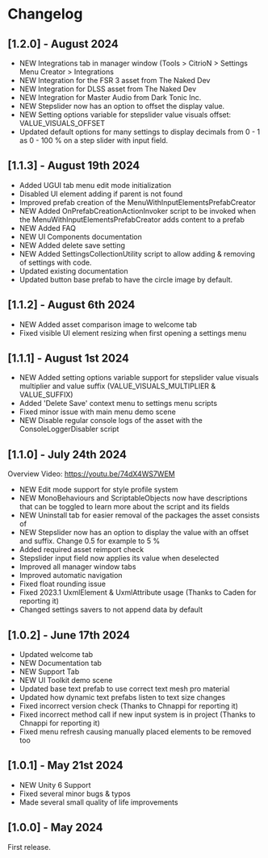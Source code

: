 # Changelog

## [1.2.0] - August 2024
- NEW Integrations tab in manager window (Tools > CitrioN > Settings Menu Creator > Integrations
- NEW Integration for the FSR 3 asset from The Naked Dev
- NEW Integration for DLSS asset from The Naked Dev
- NEW Integration for Master Audio from Dark Tonic Inc. 
- NEW Stepslider now has an option to offset the display value.
- NEW Setting options variable for stepslider value visuals offset: VALUE_VISUALS_OFFSET
- Updated default options for many settings to display decimals from 0 - 1 as 0 - 100 % on a step slider with input field.

## [1.1.3] - August 19th 2024
- Added UGUI tab menu edit mode initialization
- Disabled UI element adding if parent is not found
- Improved prefab creation of the MenuWithInputElementsPrefabCreator
- NEW Added OnPrefabCreationActionInvoker script to be invoked when the MenuWithInputElementsPrefabCreator adds content to a prefab
- NEW Added FAQ
- NEW UI Components documentation
- NEW Added delete save setting
- NEW Added SettingsCollectionUtility script to allow adding & removing of settings with code.
- Updated existing documentation
- Updated button base prefab to have the circle image by default.

## [1.1.2] - August 6th 2024
- NEW Added asset comparison image to welcome tab
- Fixed visible UI element resizing when first opening a settings menu

## [1.1.1] - August 1st 2024
- NEW Added setting options variable support for stepslider value visuals multiplier and value suffix (VALUE_VISUALS_MULTIPLIER & VALUE_SUFFIX)
- Added 'Delete Save' context menu to settings menu scripts
- Fixed minor issue with main menu demo scene
- NEW Disable regular console logs of the asset with the ConsoleLoggerDisabler script

## [1.1.0] - July 24th 2024
Overview Video: https://youtu.be/74dX4WS7WEM
- NEW Edit mode support for style profile system
- NEW MonoBehaviours and ScriptableObjects now have descriptions that can be toggled to learn more about the script and its fields
- NEW Uninstall tab for easier removal of the packages the asset consists of
- NEW Stepslider now has an option to display the value with an offset and suffix. Change 0.5 for example to 5 %
- Added required asset reimport check
- Stepslider input field now applies its value when deselected
- Improved all manager window tabs
- Improved automatic navigation
- Fixed float rounding issue
- Fixed 2023.1 UxmlElement & UxmlAttribute usage (Thanks to Caden for reporting it)
- Changed settings savers to not append data by default

## [1.0.2] - June 17th 2024
- Updated welcome tab
- NEW Documentation tab
- NEW Support Tab
- NEW UI Toolkit demo scene
- Updated base text prefab to use correct text mesh pro material
- Updated how dynamic text prefabs listen to text size changes
- Fixed incorrect version check (Thanks to Chnappi for reporting it)
- Fixed incorrect method call if new input system is in project (Thanks to Chnappi for reporting it)
- Fixed menu refresh causing manually placed elements to be removed too

## [1.0.1] - May 21st 2024
- NEW Unity 6 Support
- Fixed several minor bugs & typos
- Made several small quality of life improvements

## [1.0.0] - May 2024
First release.